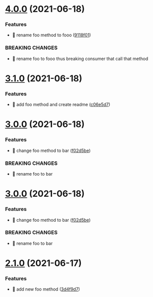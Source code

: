 # [4.0.0](https://github.com/EduardoSimon/auto-versioning-demo/compare/v3.1.0...v4.0.0) (2021-06-18)


### Features

* 🎸 rename foo method to fooo ([9118f01](https://github.com/EduardoSimon/auto-versioning-demo/commit/9118f01ef40fa6d3ad48cf078c45c61735b4f5c8))


### BREAKING CHANGES

* 🧨 rename foo to fooo thus breaking consumer that call that method

# [3.1.0](https://github.com/EduardoSimon/auto-versioning-demo/compare/v3.0.0...v3.1.0) (2021-06-18)


### Features

* 🎸 add foo method and create readme ([c06e5d7](https://github.com/EduardoSimon/auto-versioning-demo/commit/c06e5d76814eb8281f025d3d3fd7e2a83ff22fa1))

# [3.0.0](https://github.com/EduardoSimon/auto-versioning-demo/compare/v2.1.0...v3.0.0) (2021-06-18)


### Features

* 🎸 change foo method to bar ([f02d5be](https://github.com/EduardoSimon/auto-versioning-demo/commit/f02d5be75954a76aa6b652aae6f243aee6e9d83c))


### BREAKING CHANGES

* 🧨 rename foo to bar

# [3.0.0](https://github.com/EduardoSimon/auto-versioning-demo/compare/v2.1.0...v3.0.0) (2021-06-18)


### Features

* 🎸 change foo method to bar ([f02d5be](https://github.com/EduardoSimon/auto-versioning-demo/commit/f02d5be75954a76aa6b652aae6f243aee6e9d83c))


### BREAKING CHANGES

* 🧨 rename foo to bar

# [2.1.0](https://github.com/EduardoSimon/auto-versioning-demo/compare/v2.0.1...v2.1.0) (2021-06-17)


### Features

* 🎸 add new foo method ([3d4f9d7](https://github.com/EduardoSimon/auto-versioning-demo/commit/3d4f9d7e0ddcc69297d96c1c3395aeff523154e1))
